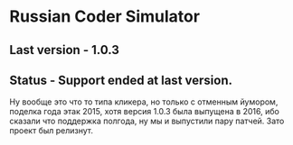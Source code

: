 # Russian Coder Simulator
## Last version - 1.0.3 
## Status - Support ended at last version.
Ну вообще это что то типа кликера, но только с отменным йумором, поделка года этак 2015, хотя версия 1.0.3 была выпущена в 2016, ибо сказали что поддержка полгода, ну мы и выпустили пару патчей. Зато проект был релизнут.
